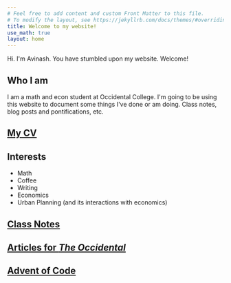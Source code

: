 ```yaml
---
# Feel free to add content and custom Front Matter to this file.
# To modify the layout, see https://jekyllrb.com/docs/themes/#overriding-theme-defaults
title: Welcome to my website!
use_math: true
layout: home
---
```

Hi. I'm Avinash. You have stumbled upon my website. Welcome! 

## Who I am
I am a math and econ student at Occidental College. I'm going to be using this website to document some things I've done or am doing. Class notes, blog posts and pontifications, etc.

## [My CV](https://ai-bearing.github.io/CVDraft.pdf)

## Interests
- Math
- Coffee
- Writing
- Economics
- Urban Planning (and its interactions with economics)

## [Class Notes](classnotes.md)

## [Articles for *The Occidental*](https://theoccidentalnews.com/author/iyera)

## [Advent of Code](adventofcode.md)


